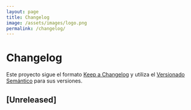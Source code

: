```yaml
---
layout: page
title: Changelog
image: /assets/images/logo.png
permalink: /changelog/
---
```


# Changelog

Este proyecto sigue el formato [Keep a Changelog](https://keepachangelog.com/es/1.0.0/)
y utiliza el [Versionado Semántico](https://semver.org/lang/es/) para sus versiones.

## [Unreleased]
